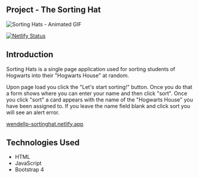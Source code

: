 ## Project - The Sorting Hat

![Sorting Hats - Animated GIF](https://user-images.githubusercontent.com/63669713/90947433-840d9300-e3fb-11ea-8853-6b92703d6c76.gif)

[![Netlify Status](https://api.netlify.com/api/v1/badges/0dbcb32f-34cc-44a7-b635-9851d2c0f30b/deploy-status)](https://app.netlify.com/sites/wendellp-sortinghat/deploys)

## Introduction

Sorting Hats is a single page application used for sorting students of Hogwarts into their "Hogwarts House" at random.

Upon page load you click the "Let's start sorting!" button. Once you do that a form shows where you can enter your name and then click "sort". Once you click "sort" a card appears with the name of the "Hogwarts House" you have been assigned to. If you leave the name field blank and click sort you will see an alert error.

[wendellp-sortinghat.netlify.app](https://wendellp-sortinghat.netlify.app/)
  
  ## Technologies Used
   - HTML
   - JavaScript
   - Bootstrap 4
